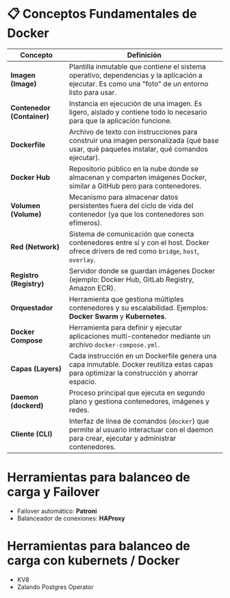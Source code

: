 # 📋 Conceptos Fundamentales de Docker

| Concepto              | Definición |
|------------------------|------------|
| **Imagen (Image)**     | Plantilla inmutable que contiene el sistema operativo, dependencias y la aplicación a ejecutar. Es como una "foto" de un entorno listo para usar. |
| **Contenedor (Container)** | Instancia en ejecución de una imagen. Es ligero, aislado y contiene todo lo necesario para que la aplicación funcione. |
| **Dockerfile**         | Archivo de texto con instrucciones para construir una imagen personalizada (qué base usar, qué paquetes instalar, qué comandos ejecutar). |
| **Docker Hub**         | Repositorio público en la nube donde se almacenan y comparten imágenes Docker, similar a GitHub pero para contenedores. |
| **Volumen (Volume)**   | Mecanismo para almacenar datos persistentes fuera del ciclo de vida del contenedor (ya que los contenedores son efímeros). |
| **Red (Network)**      | Sistema de comunicación que conecta contenedores entre sí y con el host. Docker ofrece drivers de red como `bridge`, `host`, `overlay`. |
| **Registro (Registry)**| Servidor donde se guardan imágenes Docker (ejemplo: Docker Hub, GitLab Registry, Amazon ECR). |
| **Orquestador**        | Herramienta que gestiona múltiples contenedores y su escalabilidad. Ejemplos: **Docker Swarm** y **Kubernetes**. |
| **Docker Compose**     | Herramienta para definir y ejecutar aplicaciones multi-contenedor mediante un archivo `docker-compose.yml`. |
| **Capas (Layers)**     | Cada instrucción en un Dockerfile genera una capa inmutable. Docker reutiliza estas capas para optimizar la construcción y ahorrar espacio. |
| **Daemon (dockerd)**   | Proceso principal que ejecuta en segundo plano y gestiona contenedores, imágenes y redes. |
| **Cliente (CLI)**      | Interfaz de línea de comandos (`docker`) que permite al usuario interactuar con el daemon para crear, ejecutar y administrar contenedores. |

# Herramientas para balanceo de carga y Failover
- Failover automático: **Patroni**
- Balanceador de conexiones: **HAProxy**

# Herramientas para balanceo de carga con kubernets / Docker
- KV8
- Zalando Postgres Operator
